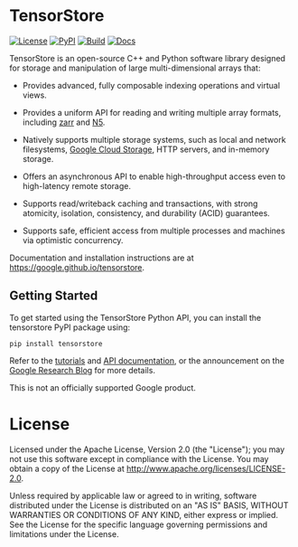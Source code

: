 # TensorStore

[![License](https://img.shields.io/badge/License-Apache%202.0-blue.svg)](https://opensource.org/licenses/Apache-2.0)
[![PyPI](https://img.shields.io/pypi/v/tensorstore)](https://pypi.org/project/tensorstore)
[![Build](https://github.com/google/tensorstore/workflows/Build/badge.svg)](https://github.com/google/tensorstore/actions?query=workflow%3ABuild)
[![Docs](https://github.com/google/tensorstore/workflows/Docs/badge.svg)](https://google.github.io/tensorstore)


TensorStore is an open-source C++ and Python software library designed for
storage and manipulation of large multi-dimensional arrays that:

* Provides advanced, fully composable indexing operations and virtual views.

* Provides a uniform API for reading and writing multiple array formats, including
  [zarr](https://zarr.dev/) and [N5](https://github.com/saalfeldlab/n5).

* Natively supports multiple storage systems, such as local and network
  filesystems, [Google Cloud Storage](https://cloud.google.com/storage),
  HTTP servers, and in-memory storage.

* Offers an asynchronous API to enable high-throughput access even to
  high-latency remote storage.

* Supports read/writeback caching and transactions, with strong atomicity,
  isolation, consistency, and durability (ACID) guarantees.

* Supports safe, efficient access from multiple processes and machines via
  optimistic concurrency.

Documentation and installation instructions are at
<https://google.github.io/tensorstore>.


## Getting Started

To get started using the TensorStore Python API, you can install the tensorstore
PyPI package using:

```
pip install tensorstore
```

Refer to the [tutorials](https://google.github.io/tensorstore/python/tutorial.html)
and [API documentation](https://google.github.io/tensorstore/python/api/index.html),
or the announcement on the [Google Research Blog](https://ai.googleblog.com/2022/09/tensorstore-for-high-performance.html)
for more details.


This is not an officially supported Google product.

# License

Licensed under the Apache License, Version 2.0 (the "License");
you may not use this software except in compliance with the License.
You may obtain a copy of the License at <http://www.apache.org/licenses/LICENSE-2.0>.

Unless required by applicable law or agreed to in writing, software
distributed under the License is distributed on an "AS IS" BASIS,
WITHOUT WARRANTIES OR CONDITIONS OF ANY KIND, either express or implied.
See the License for the specific language governing permissions and
limitations under the License.
